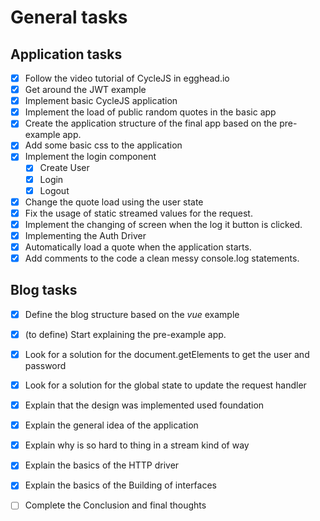 # General tasks

## Application tasks

- [x] Follow the video tutorial of CycleJS in egghead.io
- [x] Get around the JWT example
- [x] Implement basic CycleJS application
- [x] Implement the load of public random quotes in the basic app
- [x] Create the application structure of the final app based on the pre-example app.
- [x] Add some basic css to the application
- [x] Implement the login component
  - [x] Create User
  - [x] Login 
  - [x] Logout
- [x] Change the quote load using the user state
- [x] Fix the usage of static streamed values for the request.
- [x] Implement the changing of screen when the log it button is clicked.
- [x] Implementing the Auth Driver
- [x] Automatically load a quote when the application starts.
- [x] Add comments to the code a clean messy console.log statements.

## Blog tasks

- [x] Define the blog structure based on the *vue* example
- [x] (to define) Start explaining the pre-example app.
- [x] Look for a solution for the document.getElements to get the user and password
- [x] Look for a solution for the global state to update the request handler
- [x] Explain that the design was implemented used foundation
- [x] Explain the general idea of the application
- [x] Explain why is so hard to thing in a stream kind of way
- [x] Explain the basics of the HTTP driver
- [x] Explain the basics of the Building of interfaces
- [ ] Complete the Conclusion and final thoughts


